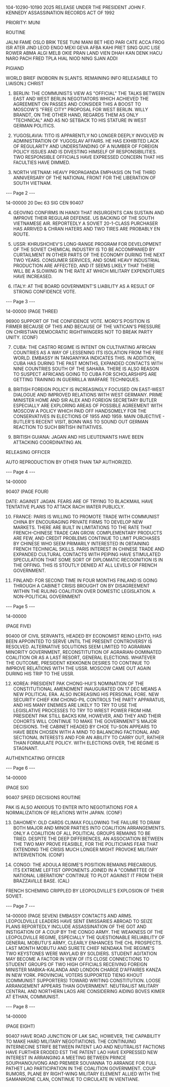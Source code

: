 104-10290-10190
2025 RELEASE UNDER THE PRESIDENT JOHN F. KENNEDY ASSASSINATION RECORDS ACT OF 1992

PRIORITY: MUNI

ROUTINE

JALNI FAME OSLO BRIK TESE TUNI MANI BET HEID PARI CATE ACCA
FROG ISR ATER JIND LEOD ENGO MEXI GEVA AFBA KAHI PRET SING QUIC
LISE ROWER ABMA ALGI MELB OKIE PRAN LAND VIEN DHAH KAN DENK
HACU NARO PACH FRED TPLA HIAL NIOD NING SJAN ADDI

PIGIAND

WORLD BRIEF
(NOBORN IN SLANTS. REMAINING INFO RELEASABLE TO LIAISON.)
CHRIST

1. BERLIN: THE COMMUNISTS VIEW AS "OFFICIAL" THE TALKS BETWEEN EAST AND WEST BERLIN NEGOTIATORS WHICH ACHIEVED THE AGREEMENT ON PASSES AND CONSIDER THIS A BOOST TO MOSCOW'S "FREE CITY" PROPOSAL FOR WEST BERLIN. WILLY BRANDT, ON THE OTHER HAND, REGARDS THEM AS ONLY "TECHNICAL" AND AS NO SETBACK TO HIS STATURE IN WEST GERMAN POLITICS.

2. YUGOSLAVIA: TITO IS APPARENTLY NO LONGER DEEPLY INVOLVED IN ADMINISTRATION OF YUGOSLAV AFFAIRS. HE HAS EXHIBITED LACK OF REGULARITY AND UNDERSTANDING OF A NUMBER OF FOREIGN POLICY ISSUES AND IS DIVESTING HIMSELF OF RESPONSIBILITIES. TWO RESPONSIBLE OFFICIALS HAVE EXPRESSED CONCERN THAT HIS FACULTIES HAVE DIMMED.

3. NORTH VIETNAM: HEAVY PROPAGANDA EMPHASIS ON THE THIRD ANNIVERSARY OF THE NATIONAL FRONT FOR THE LIBERATION OF SOUTH VIETNAM.

--- Page 2 ---

14-00000
20 Dec 63
SIG CEN
90407

4. GEOVING CONFIRMS IN HANOI THAT INSURGENTS CAN SUSTAIN AND IMPROVE THEIR REGULAR DEFENSE. US BACKING OF THE SOUTH VIETNAMESE AIR. REPORTEDLY A SOVIET 20-1-CLASS PURCHASER HAS ARRIVED & CHRAN HATERS AND TWO TIRES ARE PROBABLY EN ROUTE.

5. USSR: KHRUSHCHEV'S LONG-RANGE PROGRAM FOR DEVELOPMENT OF THE SOVIET CHEMICAL INDUSTRY IS TO BE ACCOMPANIED BY CURTAILMENT IN OTHER PARTS OF THE ECONOMY DURING THE NEXT TWO YEARS. CONSUMER SERVICES, AND SOME HEAVY INDUSTRIAL PRODUCTION ARE AFFECTED, AND IT SEEMS LIKELY THAT THERE WILL BE A SLOWING IN THE RATE AT WHICH MILITARY EXPENDITURES HAVE INCREASED.

6. ITALY: AT THE BOARD GOVERNMENT'S LIABILITY AS A RESULT OF STRONG CONFIDENCE VOTE.

--- Page 3 ---

14-00000
(PAGE THREE)

96900
SUPPORT OF THE CONFIDENCE VOTE. MORO'S POSITION IS FIRMER BECAUSE OF THIS AND BECAUSE OF THE VATICAN'S PRESSURE ON CHRISTIAN DEMOCRATIC RIGHTWINGERS NOT TO BREAK PARTY UNITY. (CONF)

7. CUBA: THE CASTRO REGIME IS INTENT ON CULTIVATING AFRICAN COUNTRIES AS A WAY OF LESSENING ITS ISOLATION FROM THE FREE WORLD. EMBASSY IN TANGANYIKA INDICATES THIS. IN ADDITION, CUBA HAS DURING THE PAST MONTHS, EXPANDED CONTACTS WITH NINE COUNTRIES SOUTH OF THE SAHARA. THERE IS ALSO REASON TO SUSPECT AFRICANS GOING TO CUBA FOR SCHOLARSHIPS ARE GETTING TRAINING IN GUERRILLA WARFARE TECHNIQUES.

8. BRITISH FOREIGN POLICY IS INCREASINGLY FOCUSED ON EAST-WEST DIALOGUE AND IMPROVED RELATIONS WITH WEST GERMANY. PRIME MINISTER HOME AND SIR ALEX AND FOREIGN SECRETARY BUTLER ESPECIALLY ARE EXPLORING AREAS OF POSSIBLE AGREEMENT WITH MOSCOW A POLICY WHICH PAID OFF HANDSOMELY FOR THE CONSERVATIVES IN ELECTIONS OF 1955 AND 1959. MAIN OBJECTIVE - BUTLER'S RECENT VISIT, BONN WAS TO SOUND OUT GERMAN REACTION TO SUCH BRITISH INITIATIVES.

9. BRITISH GUIANA: JAGAN AND HIS LIEUTENANTS HAVE BEEN ATTACKING COORDINATING AN.

RELEASING OFFICER

AUTO REPRODUCTION BY OTHER THAN TAP AUTHORIZED.

--- Page 4 ---

14-00000

90407
(PAGE FOUR)

DATE: AGAINST JAGAN. FEARS ARE OF TRYING TO BLACKMAIL HAVE TENTATIVE PLANS TO ATTACK RACH WATER PUBLICLY.

10. FRANCE: PARIS IS WILLING TO PROMOTE TRADE WITH COMMUNIST CHINA BY ENCOURAGING PRIVATE FIRMS TO DEVELOP NEW MARKETS. THERE ARE BUILT IN LIMITATIONS TO THE RATE THAT FRENCH-CHINESE TRADE CAN GROW. COMPLEMENTARY PRODUCTS ARE FEW, AND CREDIT PROBLEMS CONTINUE TO LIMIT PURCHASES BY CHINESE WHO SEEM PRIMARILY INTERESTED IN OBTAINING FRENCH TECHNICAL SKILLS. PARIS INTEREST IN CHINESE TRADE AND EXPANDED CULTURAL CONTACTS WITH PEIPING HAVE STIMULATED SPECULATION THAT SOME SORT OF DIPLOMATIC RECOGNITION IS IN THE OFFING. THIS IS STOUTLY DENIED AT ALL LEVELS OF FRENCH GOVERNMENT.

11. FINLAND: FOR SECOND TIME IN FOUR MONTHS FINLAND IS GOING THROUGH A CABINET CRISIS BROUGHT ON BY DISAGREEMENT WITHIN THE RULING COALITION OVER DOMESTIC LEGISLATION. A NON-POLITICAL GOVERNMENT

--- Page 5 ---

14-00000

(PAGE FIVE)

90400
OF CIVIL SERVANTS, HEADED BY ECONOMIST REINO LEHTO, HAS BEEN APPOINTED TO SERVE UNTIL THE PRESENT CONTROVERSY IS RESOLVED. ALTERNATIVE SOLUTIONS SEEM LIMITED TO AGRARIAN MINORITY GOVERNMENT, RECONSTITUTION OF AGRARIAN-DOMINATED COALITION OR AS A LAST RESORT, GENERAL ELECTIONS. WHATEVER THE OUTCOME, PRESIDENT KEKKONEN DESIRES TO CONTINUE TO IMPROVE RELATIONS WITH THE USSR. MOSCOW CAME OUT AGAIN DURING HIS TRIP TO THE USSR.

12. KOREA: PRESIDENT PAK CHONG-HUI'S NOMINATION OF THE CONSTITUTIONAL AMENDMENT INAUGURATED ON 17 DEC MEANS A NEW POLITICAL ERA. ALSO INCREASING HIS PERSONAL FORE. NEW SECURITY CHIEF KIM CHONG-PIL CONTROLS THE PARTY APPARATUS, AND HIS MANY ENEMIES ARE LIKELY TO TRY TO USE THE LEGISLATIVE PROCESSES TO TRY TO WREST POWER FROM HIM. PRESIDENT PAK STILL BACKS KIM, HOWEVER, AND THEY AND THEIR COHORTS WILL CONTINUE TO MAKE THE GOVERNMENT'S MAJOR DECISIONS. THE CABINET HEADED BY CHOE TU-SON APPEARS TO HAVE BEEN CHOSEN WITH A MIND TO BALANCING FACTIONAL AND SECTIONAL INTERESTS AND FOR AN ABILITY TO CARRY OUT, RATHER THAN FORMULATE POLICY. WITH ELECTIONS OVER, THE REGIME IS STAGNANT.

AUTHENTICATING OFFICER

--- Page 6 ---

14-00000

(PAGE SIX)

90407
SPEED DECISIONS ROUTINE

PAK IS ALSO ANXIOUS TO ENTER INTO NEGOTIATIONS FOR A NORMALIZATION OF RELATIONS WITH JAPAN. (CONF)

13. DAHOMEY: OLD CARDS CLIMAX FOLLOWING THE FAILURE TO DRAW BOTH MAJOR AND MINOR PARTIES INTO COALITION ARRANGEMENTS. ONLY A COALITION OF ALL POLITICAL GROUPS REMAINS TO BE TRIED. DESPITE THE DEEP DIFFERENCES, AN ASSOCIATION BETWEEN THE TWO MAY PROVE FEASIBLE, FOR THE POLITICIANS FEAR THAT EXTENDING THE CRISIS MUCH LONGER MIGHT PROVOKE MILITARY INTERVENTION. (CONF)

14. CONGO: THE ADOULA REGIME'S POSITION REMAINS PRECARIOUS. ITS EXTREME LEFTIST OPPONENTS JOINED IN A "COMMITTEE OF NATIONAL LIBERATION" CONTINUE TO PLOT AGAINST IT FROM THEIR BRAZZAVILLE BASE. (CAL)

FRENCH SCHEMING CRIPPLED BY LEOPOLDVILLE'S EXPLOSION OF THEIR SOVIET.

--- Page 7 ---

14-00000
(PAGE SEVEN)
EMBASSY CONTACTS AND ARMS. LEOPOLDVILLE LEADERS HAVE SENT EMISSARIES ABROAD TO SEIZE PLANS REPORTEDLY INCLUDE ASSASSINATION OF THE GOT AND INSTIGATION OF A COUP BY THE CONGO ARMY. THE WEAKNESS OF THE LEOPOLDVILLE REGIME, ESPECIALLY THE QUESTIONABLE RELIABILITY OF GENERAL MOBUTU'S ARMY, CLEARLY ENHANCES THE CHL PROSPECTS. LAST MONTH MOBUTU AND SURETE CHIEF NENDAKA THE REGIME'S TWO KEYSTONES WERE WAYLAID BY SOLDIERS. STUDENT AGITATION MAY BECOME A FACTOR IN VIEW OF ITS CLOSE CONNECTIONS TO STUDENT GROUPS OF TWO HIGH OFFICIALS RECEIVING FOREIGN MINISTER MABIKA-KALANDA AND LONDON CHARGE D'AFFAIRES KANZA IN NEW YORK. PROVINCIAL VOTERS SUPPORTED TIENG KHOUT (COMMUNIST SUPPORTERS) TOWARD WRITING CONSTITUTION. LOOSE ARRANGEMENT APPEARS THAN GOVERNMENT. NEUTRALIST MILITARY CENTRAL AND NORTHERN LAOS ARE CONSIDERING AIDING BOVES KIMER AT ETHAN, COMMUNIST.

--- Page 8 ---

14-00000

(PAGE EIGHT)

90407
HAVE ROAD JUNCTION OF LAK SAC, HOWEVER, THE CAPABILITY TO MAKE HARD MILITARY NEGOTIATIONS. THE CONTINUING INTERNECINE STRIFE BETWEEN PATENT LAO AND NEUTRALIST FACTIONS HAVE FURTHER ERODED EST THE PATENT LAO HAVE EXPRESSED NEW INTEREST IN ARRANGING A MEETING BETWEEN PRINCE SOUPHANOUVONG AND PREMIER SOUVANNA TO ARRANGE FOR FULL PATHET LAO PARTICIPATION IN THE COALITION GOVERNMENT. COUP RUMORS, PLANE BY RIGHT-WING MILITARY ELEMENT ALLIED WITH THE SAMANIKONE CLAN, CONTINUE TO CIRCULATE IN VIENTIANE.
